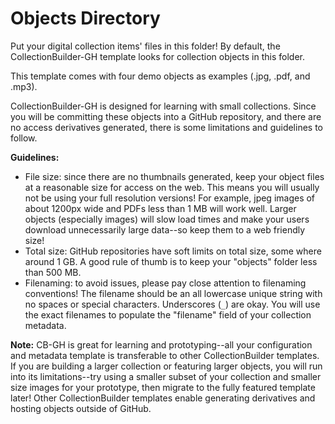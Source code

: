 # Objects Directory

Put your digital collection items' files in this folder!
By default, the CollectionBuilder-GH template looks for collection objects in this folder.

This template comes with four demo objects as examples (.jpg, .pdf, and .mp3).

CollectionBuilder-GH is designed for learning with small collections.
Since you will be committing these objects into a GitHub repository, and there are no access derivatives generated, there is some limitations and guidelines to follow.

**Guidelines:**

- File size: since there are no thumbnails generated, keep your object files at a reasonable size for access on the web. This means you will usually not be using your full resolution versions! For example, jpeg images of about 1200px wide and PDFs less than 1 MB will work well. Larger objects (especially images) will slow load times and make your users download unnecessarily large data--so keep them to a web friendly size!
- Total size: GitHub repositories have soft limits on total size, some where around 1 GB. A good rule of thumb is to keep your "objects" folder less than 500 MB.
- Filenaming: to avoid issues, please pay close attention to filenaming conventions! The filename should be an all lowercase unique string with no spaces or special characters. Underscores (`_`) are okay. You will use the exact filenames to populate the "filename" field of your collection metadata.

**Note:**
CB-GH is great for learning and prototyping--all your configuration and metadata template is transferable to other CollectionBuilder templates.
If you are building a larger collection or featuring larger objects, you will run into its limitations--try using a smaller subset of your collection and smaller size images for your prototype, then migrate to the fully featured template later!
Other CollectionBuilder templates enable generating derivatives and hosting objects outside of GitHub.
